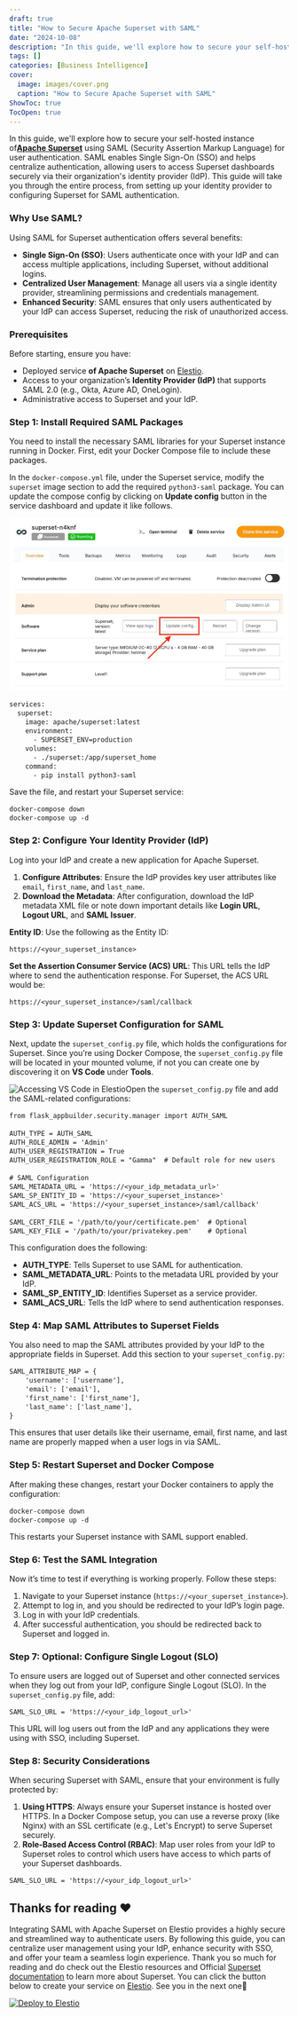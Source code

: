 ```yaml
---
draft: true
title: "How to Secure Apache Superset with SAML"
date: "2024-10-08"
description: "In this guide, we'll explore how to secure your self-hosted instance of Apache Superset using SAML (Security Assertion Markup Language) for user authentication. SAML enables Single Sign-On (SSO) and helps centralize authentication, allowing users to access Superset dashboards securely via their organization's identity provider (IdP). This"
tags: []
categories: [Business Intelligence]
cover:
  image: images/cover.png
  caption: "How to Secure Apache Superset with SAML"
ShowToc: true
TocOpen: true
---
```



In this guide, we'll explore how to secure your self\-hosted instance of[**Apache Superset**](https://elest.io/open-source/superset?ref=blog.elest.io) using SAML (Security Assertion Markup Language) for user authentication. SAML enables Single Sign\-On (SSO) and helps centralize authentication, allowing users to access Superset dashboards securely via their organization's identity provider (IdP). This guide will take you through the entire process, from setting up your identity provider to configuring Superset for SAML authentication.

### Why Use SAML?

Using SAML for Superset authentication offers several benefits:

* **Single Sign\-On (SSO)**: Users authenticate once with your IdP and can access multiple applications, including Superset, without additional logins.
* **Centralized User Management**: Manage all users via a single identity provider, streamlining permissions and credentials management.
* **Enhanced Security**: SAML ensures that only users authenticated by your IdP can access Superset, reducing the risk of unauthorized access.

### Prerequisites

Before starting, ensure you have:

* Deployed service **of Apache Superset** on [Elestio](https://elest.io/open-source/superset?ref=blog.elest.io).
* Access to your organization’s **Identity Provider (IdP)** that supports SAML 2\.0 (e.g., Okta, Azure AD, OneLogin).
* Administrative access to Superset and your IdP.

### Step 1: Install Required SAML Packages

You need to install the necessary SAML libraries for your Superset instance running in Docker. First, edit your Docker Compose file to include these packages.

In the `docker-compose.yml` file, under the Superset service, modify the `superset` image section to add the required `python3-saml` package. You can update the compose config by clicking on **Update config** button in the service dashboard and update it like follows.

![Update cofig option in Elestio](images/Screenshot-2024-10-01-at-6.17.29-PM.jpg)
```
services:
  superset:
    image: apache/superset:latest
    environment:
      - SUPERSET_ENV=production
    volumes:
      - ./superset:/app/superset_home
    command:
      - pip install python3-saml

```
Save the file, and restart your Superset service:


```
docker-compose down
docker-compose up -d

```
### Step 2: Configure Your Identity Provider (IdP)

Log into your IdP and create a new application for Apache Superset.

1. **Configure Attributes**: Ensure the IdP provides key user attributes like `email`, `first_name`, and `last_name`.
2. **Download the Metadata**: After configuration, download the IdP metadata XML file or note down important details like **Login URL**, **Logout URL**, and **SAML Issuer**.

**Entity ID**: Use the following as the Entity ID:


```
https://<your_superset_instance>

```
**Set the Assertion Consumer Service (ACS) URL**: This URL tells the IdP where to send the authentication response. For Superset, the ACS URL would be:


```
https://<your_superset_instance>/saml/callback

```
### Step 3: Update Superset Configuration for SAML

Next, update the `superset_config.py` file, which holds the configurations for Superset. Since you’re using Docker Compose, the `superset_config.py` file will be located in your mounted volume, if not you can create one by discovering it on **VS Code** under **Tools**.

![Accessing VS Code in Elestio](https://blog.elest.io/content/images/2024/10/Screenshot-2024-10-01-at-4.26.11-PM-1.jpg)Open the `superset_config.py` file and add the SAML\-related configurations:


```
from flask_appbuilder.security.manager import AUTH_SAML

AUTH_TYPE = AUTH_SAML
AUTH_ROLE_ADMIN = 'Admin'
AUTH_USER_REGISTRATION = True
AUTH_USER_REGISTRATION_ROLE = "Gamma"  # Default role for new users

# SAML Configuration
SAML_METADATA_URL = 'https://<your_idp_metadata_url>'
SAML_SP_ENTITY_ID = 'https://<your_superset_instance>'
SAML_ACS_URL = 'https://<your_superset_instance>/saml/callback'

SAML_CERT_FILE = '/path/to/your/certificate.pem'  # Optional
SAML_KEY_FILE = '/path/to/your/privatekey.pem'    # Optional

```
This configuration does the following:

* **AUTH\_TYPE**: Tells Superset to use SAML for authentication.
* **SAML\_METADATA\_URL**: Points to the metadata URL provided by your IdP.
* **SAML\_SP\_ENTITY\_ID**: Identifies Superset as a service provider.
* **SAML\_ACS\_URL**: Tells the IdP where to send authentication responses.

### Step 4: Map SAML Attributes to Superset Fields

You also need to map the SAML attributes provided by your IdP to the appropriate fields in Superset. Add this section to your `superset_config.py`:


```
SAML_ATTRIBUTE_MAP = {
    'username': ['username'],
    'email': ['email'],
    'first_name': ['first_name'],
    'last_name': ['last_name'],
}

```
This ensures that user details like their username, email, first name, and last name are properly mapped when a user logs in via SAML.

### Step 5: Restart Superset and Docker Compose

After making these changes, restart your Docker containers to apply the configuration:


```
docker-compose down
docker-compose up -d

```
This restarts your Superset instance with SAML support enabled.

### Step 6: Test the SAML Integration

Now it’s time to test if everything is working properly. Follow these steps:

1. Navigate to your Superset instance (`https://<your_superset_instance>`).
2. Attempt to log in, and you should be redirected to your IdP’s login page.
3. Log in with your IdP credentials.
4. After successful authentication, you should be redirected back to Superset and logged in.

### Step 7: Optional: Configure Single Logout (SLO)

To ensure users are logged out of Superset and other connected services when they log out from your IdP, configure Single Logout (SLO). In the `superset_config.py` file, add:


```
SAML_SLO_URL = 'https://<your_idp_logout_url>'

```
This URL will log users out from the IdP and any applications they were using with SSO, including Superset.

### Step 8: Security Considerations

When securing Superset with SAML, ensure that your environment is fully protected by:

1. **Using HTTPS**: Always ensure your Superset instance is hosted over HTTPS. In a Docker Compose setup, you can use a reverse proxy (like Nginx) with an SSL certificate (e.g., Let's Encrypt) to serve Superset securely.
2. **Role\-Based Access Control (RBAC)**: Map user roles from your IdP to Superset roles to control which users have access to which parts of your Superset dashboards.


```
SAML_SLO_URL = 'https://<your_idp_logout_url>'

```
## **Thanks for reading ❤️**

Integrating SAML with Apache Superset on Elestio provides a highly secure and streamlined way to authenticate users. By following this guide, you can centralize user management using your IdP, enhance security with SSO, and offer your team a seamless login experience. Thank you so much for reading and do check out the Elestio resources and Official [Superset documentation](https://superset.apache.org/docs/intro/?ref=blog.elest.io) to learn more about Superset. You can click the button below to create your service on [Elestio](https://elest.io/open-source/superset?ref=blog.elest.io). See you in the next one👋




[![Deploy to Elestio](https://elest.io/images/logos/deploy-to-elestio-btn.png)](https://elest.io/open-source/superset?ref=blog.elest.io)




